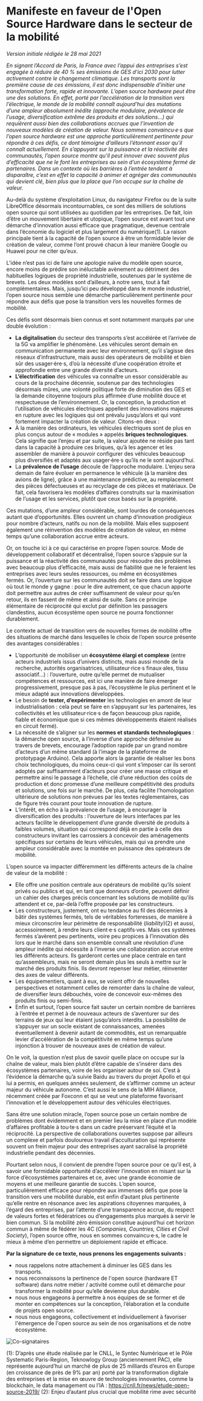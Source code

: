 # Manifeste en faveur de l'Open Source Hardware dans le secteur de la mobilité
*Version initiale rédigée le 28 mai 2021*

*En signant l’Accord de Paris, la France avec l’appui des entreprises s’est engagée à réduire de 40 % ses émissions de GES d’ici 2030 pour lutter activement contre le changement climatique. Les transports sont la première cause de ces émissions, il est donc indispensable d’initier une transformation forte, rapide et innovante. L’open source hardware peut être une des solutions. En effet, porté par l’accélération de la transition vers l’électrique, le monde de la mobilité connaît aujourd’hui des mutations d’une ampleur absolument inédite (approche modulaire, prévalence de l’usage, diversification extrême des produits et des solutions…) qui requièrent aussi bien des collaborations accrues que l’invention de nouveaux modèles de création de valeur. Nous sommes convaincu·e·s que l’open source hardware est une approche particulièrement pertinente pour répondre à ces défis, ce dont témoigne d’ailleurs l’étonnant essor qu’il connaît actuellement. En s’appuyant sur la puissance et la réactivité des communautés, l’open source montre qu’il peut innover avec souvent plus d’efficacité que ne le font les entreprises au sein d’un écosystème fermé de partenaires. Dans un contexte où les barrières à l’entrée tendent à disparaître, c’est en effet la capacité à animer et agréger des communautés qui devient clé, bien plus que la place que l’on occupe sur la chaîne de valeur.*

Au-delà du système d’exploitation Linux, du navigateur Firefox ou de la suite LibreOffice désormais incontournables, ce sont des milliers de solutions open source qui sont utilisées au quotidien par les entreprises. De fait, loin d’être un mouvement libertaire et utopique, l’open source est avant tout une démarche d’innovation aussi efficace que pragmatique, devenue centrale dans l’économie du logiciel et plus largement du numérique(1). La raison principale tient à la capacité de l’open source à être un formidable levier de création de valeur, comme l’ont prouvé chacun à leur manière Google ou Huawei pour ne citer qu’eux. 

L’idée n’est pas ici de faire une apologie naïve du modèle open source, encore moins de prédire son inéluctable avènement au détriment des habituelles logiques de propriété industrielle, soutenues par le système de brevets. Les deux modèles sont d’ailleurs, à notre sens, tout à fait complémentaires. Mais, jusqu’ici peu développé dans le monde industriel, l’open source nous semble une démarche particulièrement pertinente pour répondre aux défis que pose la transition vers les nouvelles formes de mobilité.

Ces défis sont désormais bien connus et sont notamment marqués par une double évolution :
*	**La digitalisation** du secteur des transports s’est accélérée et l’arrivée de la 5G va amplifier le phénomène. Les véhicules seront demain en communication permanente avec leur environnement, qu’il s’agisse des réseaux d’infrastructure, mais aussi des opérateurs de mobilité et bien sûr des usager·ère·s, d’où la nécessité d’une coopération étroite et approfondie entre une grande diversité d’acteurs. 
*	**L’électrification** des véhicules va connaître un essor considérable au cours de la prochaine décennie, soutenue par des technologies désormais mûres, une volonté politique forte de diminution des GES et la demande citoyenne toujours plus affirmée d’une mobilité douce et respectueuse de l’environnement. Or, la conception, la production et l’utilisation de véhicules électriques appellent des innovations majeures en rupture avec les logiques qui ont prévalu jusqu’alors et qui vont fortement impacter la création de valeur. Citons-en deux : 
*	 À la manière des ordinateurs, les véhicules électriques sont de plus en plus conçus autour de « modules » appelés **briques technologiques**. Cela signifie que l’enjeu et par suite, la valeur ajoutée ne réside pas tant dans la capacité à produire ces briques, qu’à les agencer et les assembler de manière à pouvoir configurer des véhicules beaucoup plus diversifiés et adaptés aux usager·ère·s qu’ils ne le sont aujourd’hui. 
*	 La **prévalence de l’usage** découle de l’approche modulaire. L’enjeu sera demain de faire évoluer en permanence le véhicule (à la manière des avions de ligne), grâce à une maintenance prédictive, au remplacement des pièces défectueuses et au recyclage de ces pièces et matériaux. De fait, cela favorisera les modèles d’affaires construits sur la maximisation de l’usage et les services, plutôt que ceux basés sur la propriété.

Ces mutations, d’une ampleur considérable, sont lourdes de conséquences autant que d’opportunités. Elles ouvrent un champ d’innovation prodigieux pour nombre d’acteurs, natifs ou non de la mobilité. Mais elles supposent également une réinvention des modèles de création de valeur, en même temps qu’une collaboration accrue entre acteurs. 

Or, on touche ici à ce qui caractérise en propre l’open source. Mode de développement collaboratif et décentralisé, l’open source s’appuie sur la puissance et la réactivité des communautés pour résoudre des problèmes avec beaucoup plus d’efficacité, mais aussi de fiabilité que ne le feraient les entreprises avec leurs seules ressources, ou même en écosystèmes fermés. Or, l’ouverture sur les communautés doit se faire dans une logique où tout le monde y gagne : pour le dire autrement, ce que chacun apporte doit permettre aux autres de créer suffisamment de valeur pour qu’en retour, ils en fassent de même et ainsi de suite. Sans ce principe élémentaire de réciprocité qui exclut par définition les passagers clandestins, aucun écosystème open source ne pourra fonctionner durablement. 

Le contexte actuel de transition vers de nouvelles formes de mobilité offre des situations de marché dans lesquelles le choix de l’open source présente des avantages considérables :
*	L’opportunité de mobiliser un **écosystème élargi et complexe** (entre acteurs industriels issus d’univers distincts, mais aussi monde de la recherche, autorités organisatrices, utilisateur·rice·s finaux·ales, tissu associatif…) : l’ouverture, outre qu’elle permet de mutualiser compétences et ressources, est ici une manière de faire émerger progressivement, presque pas à pas, l’écosystème le plus pertinent et le mieux adapté aux innovations développées.
*	Le besoin de **tester, d’expérimenter** les technologies en amont de leur industrialisation : cela peut se faire en s’appuyant sur les partenaires, les collectivités et les utilisateur·rice·s de façon beaucoup plus rapide, fiable et économique que si ces mêmes développements étaient réalisés en circuit fermé).
*	La nécessité de s’aligner sur les **normes et standards technologiques** : la démarche open source, à l’inverse d’une approche défensive au travers de brevets, encourage l’adoption rapide par un grand nombre d’acteurs d’un même standard (à l’image de la plateforme de prototypage Arduino). Cela apporte alors la garantie de réaliser les bons choix technologiques, du moins ceux-ci qui vont s’imposer car ils seront adoptés par suffisamment d’acteurs pour créer une masse critique et permettre ainsi le passage à l’échelle, clé d’une réduction des coûts de production et donc promesse d’une meilleure compétitivité des produits et solutions, une fois sur le marché. De plus, cela facilite l’homologation ultérieure de solutions non prévues par les textes réglementaires, cas de figure très courant pour toute innovation de rupture.
*	L’intérêt, en écho à la prévalence de l’usage, à encourager la diversification des produits : l’ouverture de leurs interfaces par les acteurs facilite le développement d’une grande diversité de produits à faibles volumes, situation qui correspond déjà en partie à celle des constructeurs invitant les carrossiers à concevoir des aménagements spécifiques sur certains de leurs véhicules, mais qui va prendre une ampleur considérable avec la montée en puissance des opérateurs de mobilité.

L’open source va impacter différemment les différents acteurs de la chaîne de valeur de la mobilité : 
*	Elle offre une position centrale aux opérateurs de mobilité qu’ils soient privés ou publics et qui, en tant que donneurs d’ordre, peuvent définir un cahier des charges précis concernant les solutions de mobilité qu’ils attendent et ce, par-delà l’offre proposée par les constructeurs.
*	Les constructeurs, justement, ont eu tendance au fil des décennies à bâtir des systèmes fermés, tels de véritables forteresses, de manière à mieux circonscrire leur périmètre de responsabilité (*liability*)(2) et aussi, accessoirement, à rendre leurs client·e·s captifs·ves. Mais ces systèmes fermés s’avèrent peu pertinents, voire peu propices à l’innovation dès lors que le marché dans son ensemble connaît une révolution d’une ampleur inédite qui nécessite à l’inverse une collaboration accrue entre les différents acteurs. Ils garderont certes une place centrale en tant qu’assembleurs, mais ne seront demain plus les seuls à mettre sur le marché des produits finis. Ils devront repenser leur métier, réinventer des axes de valeur différents.
*	Les équipementiers, quant à eux, se voient offrir de nouvelles perspectives et notamment celles de remonter dans la chaîne de valeur, de diversifier leurs débouchés, voire de concevoir eux-mêmes des produits finis ou semi-finis.
*	Enfin et surtout, l’open source fait sauter un certain nombre de barrières à l’entrée et permet à de nouveaux acteurs de s’aventurer sur des terrains de jeux qui leur étaient jusqu’alors interdits. La possibilité de s’appuyer sur un socle existant de connaissances, amenées éventuellement à devenir autant de commodités, est un remarquable levier d’accélération de la compétitivité en même temps qu’une injonction à trouver de nouveaux axes de création de valeur.

On le voit, la question n’est plus de savoir quelle place on occupe sur la chaîne de valeur, mais bien plutôt d’être capable de s’insérer dans des écosystèmes partenaires, voire de les organiser autour de soi. C’est à l’évidence la démarche qu’a suivie Baidu au travers du projet Apollo et qui lui a permis, en quelques années seulement, de s’affirmer comme un acteur majeur du véhicule autonome. C’est aussi le sens de la MIH Alliance, récemment créée par Foxconn et qui se veut une plateforme favorisant l’innovation et le développement autour des véhicules électriques.

Sans être une solution miracle, l’open source pose un certain nombre de problèmes dont évidemment et en premier lieu la mise en place d’un modèle d’affaires profitable à tou·te·s dans un cadre préservant l’équité et la réciprocité. La perspective de collaborations ouvertes suppose par ailleurs un complexe et parfois douloureux travail d’acculturation qui représente souvent un frein majeur pour des entreprises ayant sacralisé la propriété industrielle pendant des décennies. 

Pourtant selon nous, il convient de prendre l’open source pour ce qu’il est, à savoir une formidable opportunité d’accélérer l’innovation en misant sur la force d’écosystèmes partenaires et ce, avec une grande économie de moyens et une meilleure garantie de succès. L’open source, particulièrement efficace pour répondre aux immenses défis que pose la transition vers une mobilité durable, est enfin d’autant plus pertinente qu’elle rentre en résonance avec les aspirations citoyennes marquées, à l’égard des entreprises, par l’attente d’une transparence accrue, du respect de valeurs fortes et fédératrices ou d’engagements plus marqués à servir le bien commun. Si la mobilité zéro émission constitue aujourd’hui cet horizon commun à même de fédérer les 4C (*Companies, Countries, Cities et Civil Society*), l’open source offre, nous en sommes convaincu·e·s, le cadre le mieux à même d’en permettre un déploiement rapide et efficace.


**Par la signature de ce texte, nous prenons les engagements suivants :**	
* nous rappelons notre attachement à diminuer les GES dans les transports.
* nous reconnaissons la pertinence de l'open source (hardware ET software) dans notre métier / activité comme outil et démarche pour transformer la mobilité pour qu’elle devienne plus durable.
* nous nous engageons à permettre à nos équipes de se former et de monter en compétences sur la conception, l’élaboration et la conduite de projets open source.
* nous nous engageons, collectivement et individuellement à favoriser l'émergence de l'open source au sein de nos organisations et de notre écosystème.

![Co-signataires](https://i.imgur.com/sBhAj55.png)

(1): D’après une étude réalisée par le CNLL, le Syntec Numérique et le Pôle Systematic Paris-Region, Teknowlogy Group (anciennement PAC), elle représente aujourd’hui un marché de plus de 25 milliards d’euros en Europe (en croissance de près de 9% par an) porté par la transformation digitale des entreprises et la mise en œuvre de technologies innovantes, comme la blockchain, le data management ou l’IA : https://cnll.fr/news/etude-open-source-2019/
(2): Enjeu d’autant plus crucial que mobilité rime avec sécurité
